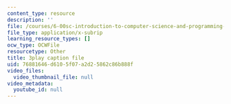 ```yaml
---
content_type: resource
description: ''
file: /courses/6-00sc-introduction-to-computer-science-and-programming-spring-2011/76881646d6105f07a2d25862c86b888f_FBKxrPEeCSU.vtt
file_type: application/x-subrip
learning_resource_types: []
ocw_type: OCWFile
resourcetype: Other
title: 3play caption file
uid: 76881646-d610-5f07-a2d2-5862c86b888f
video_files:
  video_thumbnail_file: null
video_metadata:
  youtube_id: null
---
```

